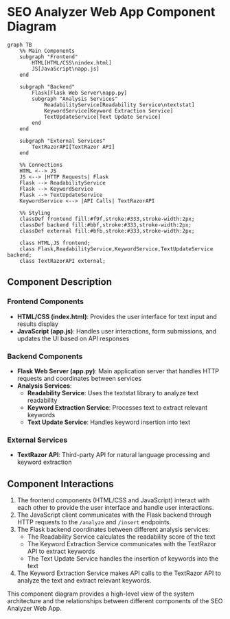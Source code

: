# SEO Analyzer Web App Component Diagram

```mermaid
graph TB
    %% Main Components
    subgraph "Frontend"
        HTML[HTML/CSS\nindex.html]
        JS[JavaScript\napp.js]
    end

    subgraph "Backend"
        Flask[Flask Web Server\napp.py]
        subgraph "Analysis Services"
            ReadabilityService[Readability Service\ntextstat]
            KeywordService[Keyword Extraction Service]
            TextUpdateService[Text Update Service]
        end
    end

    subgraph "External Services"
        TextRazorAPI[TextRazor API]
    end

    %% Connections
    HTML <--> JS
    JS <--> |HTTP Requests| Flask
    Flask --> ReadabilityService
    Flask --> KeywordService
    Flask --> TextUpdateService
    KeywordService <--> |API Calls| TextRazorAPI

    %% Styling
    classDef frontend fill:#f9f,stroke:#333,stroke-width:2px;
    classDef backend fill:#bbf,stroke:#333,stroke-width:2px;
    classDef external fill:#bfb,stroke:#333,stroke-width:2px;
    
    class HTML,JS frontend;
    class Flask,ReadabilityService,KeywordService,TextUpdateService backend;
    class TextRazorAPI external;
```

## Component Description

### Frontend Components
- **HTML/CSS (index.html)**: Provides the user interface for text input and results display
- **JavaScript (app.js)**: Handles user interactions, form submissions, and updates the UI based on API responses

### Backend Components
- **Flask Web Server (app.py)**: Main application server that handles HTTP requests and coordinates between services
- **Analysis Services**:
  - **Readability Service**: Uses the textstat library to analyze text readability
  - **Keyword Extraction Service**: Processes text to extract relevant keywords
  - **Text Update Service**: Handles keyword insertion into text

### External Services
- **TextRazor API**: Third-party API for natural language processing and keyword extraction

## Component Interactions

1. The frontend components (HTML/CSS and JavaScript) interact with each other to provide the user interface and handle user interactions.
2. The JavaScript client communicates with the Flask backend through HTTP requests to the `/analyze` and `/insert` endpoints.
3. The Flask backend coordinates between different analysis services:
   - The Readability Service calculates the readability score of the text
   - The Keyword Extraction Service communicates with the TextRazor API to extract keywords
   - The Text Update Service handles the insertion of keywords into the text
4. The Keyword Extraction Service makes API calls to the TextRazor API to analyze the text and extract relevant keywords.

This component diagram provides a high-level view of the system architecture and the relationships between different components of the SEO Analyzer Web App.